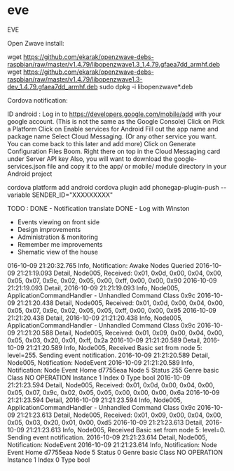 # eve
EVE

Open Zwave install:

wget https://github.com/ekarak/openzwave-debs-raspbian/raw/master/v1.4.79/libopenzwave1.3_1.4.79.gfaea7dd_armhf.deb
wget https://github.com/ekarak/openzwave-debs-raspbian/raw/master/v1.4.79/libopenzwave1.3-dev_1.4.79.gfaea7dd_armhf.deb
sudo dpkg -i libopenzwave*.deb


Cordova notification:

ID android : 
Log in to https://developers.google.com/mobile/add with your google account. (This is not the same as the Google Console)
Click on Pick a Platform
Click on Enable services for Android
Fill out the app name and package name
Select Cloud Messaging. (Or any other service you want. You can come back to this later and add more)
Click on Generate Configuration Files
Boom. Right there on top in the Cloud Messaging card under Server API key
Also, you will want to download the google-services.json file and copy it to the app/ or mobile/ module directory in your Android project



cordova platform add android
cordova plugin add phonegap-plugin-push --variable SENDER_ID="XXXXXXXXX"


TODO :
DONE - Notification translate
DONE - Log with Winston
 - Events viewing on front side
 - Design improvements
 - Administration & monitoring 
 - Remember me improvements
 - Shematic view of the house
 
 
 
 
 016-10-09 21:20:32.765 Info, Notification: Awake Nodes Queried
2016-10-09 21:21:19.093 Detail, Node005,   Received: 0x01, 0x0d, 0x00, 0x04, 0x00, 0x05, 0x07, 0x9c, 0x02, 0x05, 0x00, 0xff, 0x00, 0x00, 0x90
2016-10-09 21:21:19.093 Detail, 
2016-10-09 21:21:19.093 Info, Node005, ApplicationCommandHandler - Unhandled Command Class 0x9c
2016-10-09 21:21:20.438 Detail, Node005,   Received: 0x01, 0x0d, 0x00, 0x04, 0x00, 0x05, 0x07, 0x9c, 0x02, 0x05, 0x05, 0xff, 0x00, 0x00, 0x95
2016-10-09 21:21:20.438 Detail, 
2016-10-09 21:21:20.438 Info, Node005, ApplicationCommandHandler - Unhandled Command Class 0x9c
2016-10-09 21:21:20.588 Detail, Node005,   Received: 0x01, 0x09, 0x00, 0x04, 0x00, 0x05, 0x03, 0x20, 0x01, 0xff, 0x2a
2016-10-09 21:21:20.589 Detail, 
2016-10-09 21:21:20.589 Info, Node005, Received Basic set from node 5: level=255.  Sending event notification.
2016-10-09 21:21:20.589 Detail, Node005, Notification: NodeEvent
2016-10-09 21:21:20.589 Info, Notification: Node Event Home d7755eaa Node 5 Status 255 Genre basic Class NO OPERATION Instance 1 Index 0 Type bool
2016-10-09 21:21:23.594 Detail, Node005,   Received: 0x01, 0x0d, 0x00, 0x04, 0x00, 0x05, 0x07, 0x9c, 0x02, 0x05, 0x05, 0x00, 0x00, 0x00, 0x6a
2016-10-09 21:21:23.594 Detail, 
2016-10-09 21:21:23.594 Info, Node005, ApplicationCommandHandler - Unhandled Command Class 0x9c
2016-10-09 21:21:23.613 Detail, Node005,   Received: 0x01, 0x09, 0x00, 0x04, 0x00, 0x05, 0x03, 0x20, 0x01, 0x00, 0xd5
2016-10-09 21:21:23.613 Detail, 
2016-10-09 21:21:23.613 Info, Node005, Received Basic set from node 5: level=0.  Sending event notification.
2016-10-09 21:21:23.614 Detail, Node005, Notification: NodeEvent
2016-10-09 21:21:23.614 Info, Notification: Node Event Home d7755eaa Node 5 Status 0 Genre basic Class NO OPERATION Instance 1 Index 0 Type bool